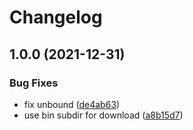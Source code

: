 # Changelog

## 1.0.0 (2021-12-31)


### Bug Fixes

* fix unbound ([de4ab63](https://www.github.com/dtomasi/asdf-k3d/commit/de4ab63d8813635d7d2aa70a0089930d4a5a4fa1))
* use bin subdir for download ([a8b15d7](https://www.github.com/dtomasi/asdf-k3d/commit/a8b15d71b548f2afeccd353bd23c569424c8c6ee))
